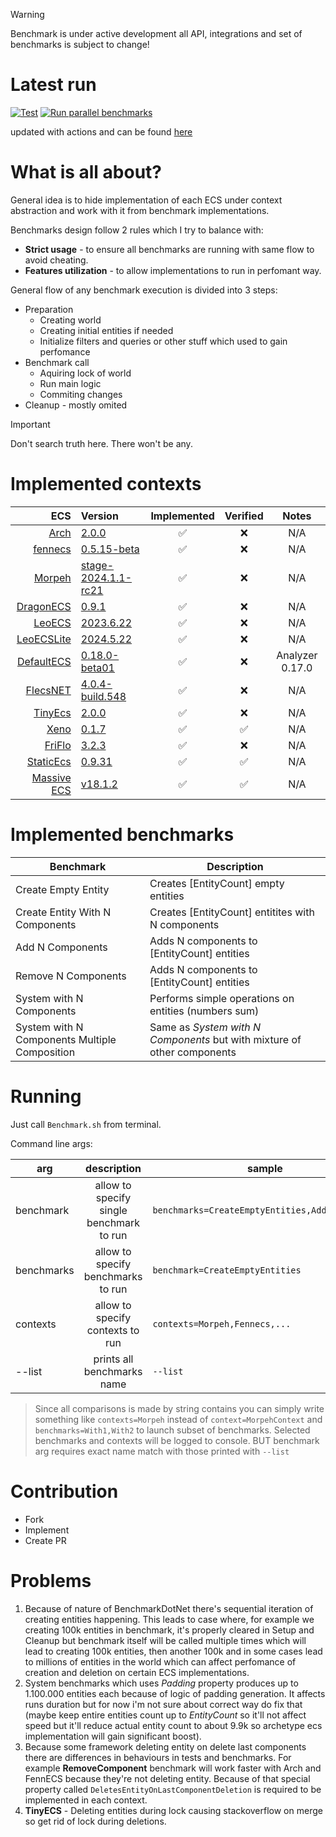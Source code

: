 > [!WARNING]
> Benchmark is under active development all API, integrations and set of benchmarks is subject to change!
>

# Latest run

[![Test](https://github.com/blackbone/other-ecs-benchmarks/actions/workflows/test.yml/badge.svg)](https://github.com/blackbone/other-ecs-benchmarks/actions/workflows/test.yml)
[![Run parallel benchmarks](https://github.com/blackbone/other-ecs-benchmarks/actions/workflows/benchmark.yml/badge.svg)](https://github.com/blackbone/other-ecs-benchmarks/actions/workflows/benchmark.yml)

updated with actions and can be found [here](https://gist.github.com/blackbone/6d254a684cf580441bf58690ad9485c3)

# What is all about?

General idea is to hide implementation of each ECS under context abstraction and work with it from benchmark
implementations.

Benchmarks design follow 2 rules which I try to balance with:

* **Strict usage** - to ensure all benchmarks are running with same flow to avoid cheating.
* **Features utilization** - to allow implementations to run in perfomant way.

General flow of any benchmark execution is divided into 3 steps:

* Preparation
    * Creating world
    * Creating initial entities if needed
    * Initialize filters and queries or other stuff which used to gain perfomance
* Benchmark call
    * Aquiring lock of world
    * Run main logic
    * Commiting changes
* Cleanup - mostly omited

> [!IMPORTANT]
> Don't search truth here. There won't be any.

# Implemented contexts

|                                                           ECS | Version                                                                                                    | Implemented | Verified |      Notes      |
|--------------------------------------------------------------:|:-----------------------------------------------------------------------------------------------------------|:-----------:|:--------:|:---------------:|
|                       [Arch](https://github.com/genaray/Arch) | [2.0.0](https://www.nuget.org/packages/Arch/2.0.0)                                                         |      ✅      |    ❌     |       N/A       |
|                              [fennecs](https://fennecs.tech/) | [0.5.15-beta](https://www.nuget.org/packages/fennecs/0.5.15-beta)                                          |      ✅      |    ❌     |       N/A       |
|                  [Morpeh](https://github.com/scellecs/morpeh) | [stage-2024.1.1-rc21](https://github.com/scellecs/morpeh/releases/tag/2024.1.1-rc21)                       |      ✅      |    ❌     |       N/A       |
|          [DragonECS](https://github.com/DCFApixels/DragonECS) | [0.9.1](https://github.com/DCFApixels/DragonECS/releases/tag/0.9.1)                                        |      ✅      |    ❌     |       N/A       |
|                     [LeoECS](https://github.com/Leopotam/ecs) | [2023.6.22](https://github.com/Leopotam/ecs/releases/tag/2023.6.22)                                        |      ✅      |    ❌     |       N/A       |
|             [LeoECSLite](https://github.com/Leopotam/ecslite) | [2024.5.22](https://github.com/Leopotam/ecslite/releases/tag/2024.5.22)                                    |      ✅      |    ❌     |       N/A       |
|            [DefaultECS](https://github.com/Doraku/DefaultEcs) | [0.18.0-beta01](https://github.com/Doraku/DefaultEcs/releases/tag/0.18.0-beta01)                           |      ✅      |    ❌     | Analyzer 0.17.0 |
|    [FlecsNET](https://github.com/BeanCheeseBurrito/Flecs.NET) | [4.0.4-build.548](https://www.nuget.org/packages/Flecs.NET.Release/4.0.4-build.548)                        |      ✅      |    ❌     |       N/A       |
|           [TinyEcs](https://github.com/andreakarasho/TinyEcs) | [2.0.0](https://www.nuget.org/packages/TinyEcs.Main/2.0.0)                                                 |      ✅      |    ❌     |       N/A       |
|                     [Xeno](https://github.com/blackbone/xeno) | [0.1.7](https://github.com/blackbone/xeno/releases/tag/0.1.7)                                              |      ✅      |    ✅     |       N/A       |
|         [FriFlo](https://github.com/friflo/Friflo.Engine.ECS) | [3.2.3](https://www.nuget.org/packages/Friflo.Engine.ECS/3.2.3)                                            |      ✅      |    ❌     |       N/A       |
| [StaticEcs](https://github.com/Felid-Force-Studios/StaticEcs) | [0.9.31](https://github.com/Felid-Force-Studios/StaticEcs/commit/f54a57ec5dd9007eda2b71c9f9e18cc6082c539a) |      ✅      |    ✅     |       N/A       |
|        [Massive ECS](https://github.com/nilpunch/massive-ecs) | [v18.1.2](https://github.com/nilpunch/massive-ecs/releases/tag/v18.1.2)                                    |      ✅      |    ✅     |       N/A       |

# Implemented benchmarks

| Benchmark                                     | Description                                                             |
|-----------------------------------------------|-------------------------------------------------------------------------|
| Create Empty Entity                           | Creates [EntityCount] empty entities                                    |
| Create Entity With N Components               | Creates [EntityCount] entitites with N components                       |
| Add N Components                              | Adds N components to [EntityCount] entities                             |
| Remove N Components                           | Adds N components to [EntityCount] entities                             |
| System with N Components                      | Performs simple operations on entities (numbers sum)                    |
| System with N Components Multiple Composition | Same as *System with N Components* but with mixture of other components |

# Running

Just call `Benchmark.sh` from terminal.

Command line args:

| arg        |               description                | sample                                         |
|------------|:----------------------------------------:|------------------------------------------------|
| benchmark  | allow to specify single benchmark to run | `benchmarks=CreateEmptyEntities,Add1Component` |
| benchmarks |    allow to specify benchmarks to run    | `benchmark=CreateEmptyEntities`                |
| contexts   |     allow to specify contexts to run     | `contexts=Morpeh,Fennecs,...`                  |
| --list     |        prints all benchmarks name        | `--list`                                       |

> Since all comparisons is made by string contains you can simply write something like `contexts=Morpeh`
> instead of `context=MorpehContext`
> and `benchmarks=With1,With2` to launch subset of benchmarks.
> Selected benchmarks and contexts will be logged to console.
> BUT benchmark arg requires exact name match with those printed with `--list`

# Contribution

- Fork
- Implement
- Create PR

# Problems

1. Because of nature of BenchmarkDotNet there's sequential iteration of creating entities happening.
   This leads to case where, for example we creating 100k entities in benchmark, it's properly cleared
   in Setup and Cleanup but benchmark itself will be called multiple times which will lead to creating 100k entities,
   then another 100k and in some cases lead to millions of entities in the world which can affect perfomance of creation
   and deletion on certain ECS implementations.
2. System benchmarks which uses *Padding* property produces up to 1.100.000 entities each because of logic of padding
   generation. It affects runs duration but for now i'm not sure about correct way do fix that (maybe keep entire
   entities
   count up to *EntityCount* so it'll not affect speed but it'll reduce actual entity count to about 9.9k so archetype
   ecs
   implementation will gain significant boost).
3. Because some framework deleting entity on delete last components there are differences in behaviours in tests and
   benchmarks.
   For example **RemoveComponent** benchmark will work faster with Arch and FennECS because they're not deleting entity.
   Because of that special property called `DeletesEntityOnLastComponentDeletion` is required to be implemented in each
   context.
4. **TinyECS** - Deleting entities during lock causing stackoverflow on merge so get rid of lock during deletions.
